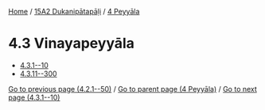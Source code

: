 
[Home](/) / [15A2 Dukanipātapāḷi](...md) / [4 Peyyāla](../15A2/4.md)

# 4.3 Vinayapeyyāla

* [4.3.1--10](4.3/4.3.1--10.md)
* [4.3.11--300](4.3/4.3.11--300.md)

[Go to previous page (4.2.1--50)](4.2/4.2.1--50.md) / [Go to parent page (4 Peyyāla)](../15A2/4.md) / [Go to next page (4.3.1--10)](4.3/4.3.1--10.md)


